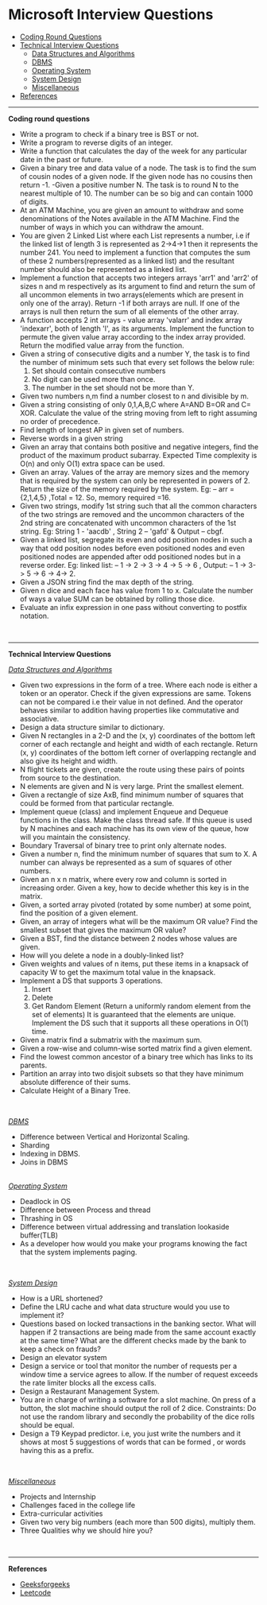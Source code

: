 
# Microsoft Interview Questions
* [Coding Round Questions](#coding)
* [Technical Interview Questions](#tech)
   * [Data Structures and Algorithms](#dsalg)
   * [DBMS](#dbms)
   * [Operating System](#os)
   * [System Design](#design)
   * [Miscellaneous](#misc)
* [References](#ref)

____
<b name="coding">Coding round questions</b><br/>

- Write a program to check if a binary tree is BST or not.
- Write a program to reverse digits of an integer.
- Write a function that calculates the day of the week for any particular date in the past or future.
- Given a binary tree and data value of a node. The task is to find the sum of cousin nodes of a given node. If the given node has no cousins then return -1.
-Given a positive number N. The task is to round N to the nearest multiple of 10. The number can be so big and can contain 1000 of digits.
- At an ATM Machine, you are given an amount to withdraw and some denominations of the Notes available in the ATM Machine. Find the number of ways in which you can withdraw the amount.
- You are given 2 Linked List where each List represents a number, i.e if the linked list of length 3 is represented as 2->4->1 then it represents the number 241. You need to implement a function that computes the sum of these 2 numbers(represented as a linked list) and the resultant number should also be represented as a linked list.
- Implement a function that accepts two integers arrays 'arr1' and 'arr2' of sizes n and m respectively as its argument to find and return the sum of all uncommon elements in two arrays(elements which are present in only one of the array). Return -1 if both arrays are null. If one of the arrays is null then return the sum of all elements of the other array.
- A function accepts 2 int arrays - value array 'valarr' and index array 'indexarr', both of length 'l', as its arguments. Implement the function to permute the given value array according to the index array provided. Return the modified value array from the function.
- Given a string of consecutive digits and a number Y, the task is to find the number of minimum sets such that every set follows the below rule:
    1. Set should contain consecutive numbers
    1. No digit can be used more than once.
    1. The number in the set should not be more than Y.
- Given two numbers n,m find a number closest to n and divisible by m.
- Given a string consisting of only 0,1,A,B,C where A=AND B=OR and C=
XOR. Calculate the value of the string moving from left to right assuming no order of precedence.
- Find length of longest AP in given set of numbers.
- Reverse words in a given string
- Given an array that contains both positive and negative integers, find the product of the maximum product subarray. Expected Time complexity is O(n) and only O(1) extra space can be used.
- Given an array. Values of the array are memory sizes and the memory that is required by the system can only be represented in powers of 2. Return the size of the memory required by the system. Eg: – arr = {2,1,4,5} ,Total = 12. So, memory required =16.
- Given two strings, modify 1st string such that all the common characters of the two strings are removed and the uncommon characters of the 2nd string are concatenated with uncommon characters of the 1st string. Eg: String 1 - 'aacdb' , String 2 – 'gafd' & Output – cbgf.
- Given a linked list, segregate its even and odd position nodes in such a way that odd position nodes before even positioned nodes and even positioned nodes are appended after odd positioned nodes but in a reverse order. Eg: linked list: – 1 -> 2 -> 3 -> 4 -> 5 -> 6 , Output: – 1 -> 3-> 5 -> 6 -> 4-> 2.
- Given a JSON string find the max depth of the string.
- Given n dice and each face has value from 1 to x. Calculate the number of ways a value SUM can be obtained by rolling those dice.
- Evaluate an infix expression in one pass without converting to postfix notation.
</br>

----
<b name="tech">Technical Interview Questions</b>
<br/>

<i><u name="dsalg">Data Structures and Algorithms</u></i>

- Given two expressions in the form of a tree. Where each node is either a token or an operator. Check if the given expressions are same. Tokens can not be compared i.e their value in not defined. And the operator behaves similar to addition having properties like commutative and associative.
- Design a data structure similar to dictionary.
- Given N rectangles in a 2-D and the (x, y) coordinates of the bottom left corner of each rectangle and height and width of each rectangle. Return (x, y) coordinates of the bottom left corner of overlapping rectangle and also give its height and width.
- N flight tickets are given, create the route using these pairs of points from source to the destination.
- N elements are given and N is very large. Print the smallest element.
- Given a rectangle of size AxB, find minimum number of squares that could be formed from that particular rectangle.
- Implement queue (class) and implement Enqueue and Dequeue functions in the class. Make the class thread safe. If this queue is used by N machines and each machine has its own view of the queue, how will you maintain the consistency.
- Boundary Traversal of binary tree to print only alternate nodes.
- Given a number n, find the minimum number of squares that sum to X. A number can always be represented as a sum of squares of other numbers.
- Given an n x n matrix, where every row and column is sorted in increasing order. Given a key, how to decide whether this key is in the matrix.
- Given, a sorted array pivoted (rotated by some number) at some point, find the position of a given element.
- Given, an array of integers what will be the maximum OR value? Find the smallest subset that gives the maximum OR value?
- Given a BST, find the distance between 2 nodes whose values are given.
- How will you delete a node in a doubly-linked list?
- Given weights and values of n items, put these items in a knapsack of capacity W to get the maximum total value in the knapsack.
- Implement a DS that supports 3 operations.
    1. Insert
    2. Delete
    3. Get Random Element (Return a uniformly random element from the set of elements)
  It is guaranteed that the elements are unique. Implement the DS such that it supports all these operations in O(1) time.    
- Given a matrix find a submatrix with the maximum sum. 
- Given a row-wise and column-wise sorted matrix find a given element. 
- Find the lowest common ancestor of a binary tree which has links to its parents.
- Partition an array into two disjoit subsets so that they have minimum absolute difference of their sums.
- Calculate Height of a Binary Tree.
<br/>

<i><u name="dbms">DBMS</u></i>

- Difference between Vertical and Horizontal Scaling.
- Sharding
- Indexing in DBMS.
- Joins in DBMS
<br/>
<i><u name="os">Operating System</u></i>

- Deadlock in OS
- Difference between Process and thread
- Thrashing in OS
- Difference between virtual addressing and translation lookaside buffer(TLB)
- As a developer how would you make your programs knowing the fact that the system implements paging.
<br/>

<i><u name="design">System Design</u></i>

- How is a URL shortened?  
- Define the LRU cache and what data structure would you use to implement it?
- Questions based on locked transactions in the banking sector. What will happen if 2 transactions are being made from the same account exactly at the same time? What are the different checks made by the bank to keep a check on frauds?
- Design an elevator system
- Design a service or tool that monitor the number of requests per a window time a service agrees to allow. If the number of request exceeds the rate limiter blocks all the excess calls.
- Design a Restaurant Management System.
- You are in charge of writing a software for a slot machine. On press of a button, the slot machine should output the roll of 2 dice. Constraints: Do not use the random library and secondly the probability of the dice rolls should be equal.
- Design a T9 Keypad predictor. i.e, you just write the numbers and it shows at most 5 suggestions of words that can be formed , or words having this as a prefix.
<br/>

<i><u name="misc">Miscellaneous</u></i>

- Projects and Internship
- Challenges faced in the college life
- Extra-curricular activities
- Given two very big numbers (each more than 500 digits), multiply them.
- Three Qualities why we should hire you?
</br>

----
<b name="ref">References</b><br/>

- [Geeksforgeeks](http://www.geeksforgeeks.org/)
- [Leetcode](https://leetcode.com/)

